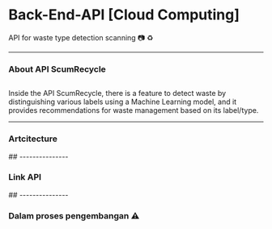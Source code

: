 # Back-End-API [Cloud Computing]
API for waste type detection scanning 📷 ♻

----------------------------------
<h3>About API ScumRecycle</h3> 

##

Inside the API ScumRecycle, there is a feature to detect waste by distinguishing various labels using a Machine Learning model, and it provides recommendations for waste management based on its label/type.

-----------------------

<h3> Artcitecture </h3>
##
---------------

<h3> Link API </h3>
##
---------------

### Dalam proses pengembangan ⚠

